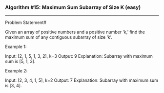 ### Algorithm #15: Maximum Sum Subarray of Size K (easy)

---

Problem Statement#

Given an array of positive numbers and a positive number ‘k,’ find the maximum sum of any contiguous subarray of size ‘k’.

Example 1:

Input: [2, 1, 5, 1, 3, 2], k=3
Output: 9
Explanation: Subarray with maximum sum is [5, 1, 3].

Example 2:

Input: [2, 3, 4, 1, 5], k=2
Output: 7
Explanation: Subarray with maximum sum is [3, 4].
